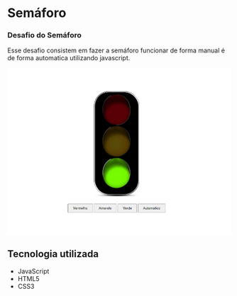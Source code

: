 <h1>Semáforo</h1>

### Desafio do Semáforo
<p>
    Esse desafio consistem em fazer a semáforo funcionar de forma manual é de forma automatica utilizando javascript.
</p>
<img src="./img/semaforo.png" alt="lampada">

## Tecnologia utilizada

- JavaScript
- HTML5
- CSS3
